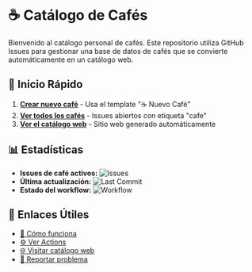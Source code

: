 <!-- 
Este archivo configura algunos aspectos de tu repositorio de GitHub.
Para más información: https://docs.github.com/en/communities/setting-up-your-project-for-healthy-contributions
-->

# ☕ Catálogo de Cafés

Bienvenido al catálogo personal de cafés. Este repositorio utiliza GitHub Issues para gestionar una base de datos de cafés que se convierte automáticamente en un catálogo web.

## 🚀 Inicio Rápido

1. **[Crear nuevo café](../../issues/new/choose)** - Usa el template "☕ Nuevo Café"
2. **[Ver todos los cafés](../../issues?q=is%3Aopen+label%3Acafe)** - Issues abiertos con etiqueta "cafe"
3. **[Ver el catálogo web](../../pages)** - Sitio web generado automáticamente

## 📊 Estadísticas

- **Issues de café activos:** ![Issues](https://img.shields.io/github/issues/soker90/cafe/cafe?label=cafés&color=brown)
- **Última actualización:** ![Last Commit](https://img.shields.io/github/last-commit/soker90/cafe?label=última%20actualización)
- **Estado del workflow:** ![Workflow](https://github.com/soker90/cafe/actions/workflows/generate-catalog.yml/badge.svg)

## 🔗 Enlaces Útiles

- [📝 Cómo funciona](README.md)
- [⚙️ Ver Actions](../../actions)
- [🌐 Visitar catálogo web](../../pages)
- [🐛 Reportar problema](../../issues/new)